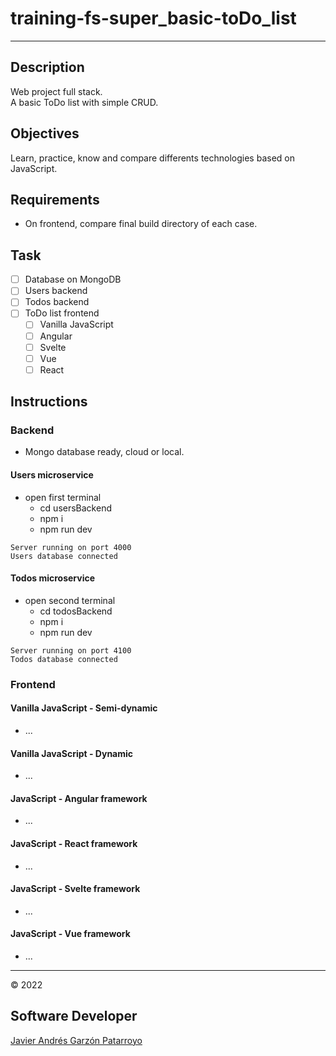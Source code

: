 # training-fs-super_basic-toDo_list
---
## Description
Web project full stack.  
A basic ToDo list with simple CRUD.
## Objectives
Learn, practice, know and compare differents technologies based on JavaScript.
## Requirements
- On frontend, compare final build directory of each case.
## Task
- [ ] Database on MongoDB
- [ ] Users backend
- [ ] Todos backend
- [ ] ToDo list frontend
  - [ ] Vanilla JavaScript
  - [ ] Angular
  - [ ] Svelte
  - [ ] Vue
  - [ ] React
## Instructions
### Backend
- Mongo database ready, cloud or local.
#### Users microservice
- open first terminal
  - cd usersBackend
  - npm i
  - npm run dev
```
Server running on port 4000
Users database connected
```
#### Todos microservice
- open second terminal
  - cd todosBackend
  - npm i
  - npm run dev
```
Server running on port 4100
Todos database connected
```
### Frontend
#### Vanilla JavaScript - Semi-dynamic
- ...
#### Vanilla JavaScript - Dynamic
- ...
#### JavaScript - Angular framework
- ...
#### JavaScript - React framework
- ...
#### JavaScript - Svelte framework
- ...
#### JavaScript - Vue framework
- ...
---
:copyright: 2022
## Software Developer
[Javier Andrés Garzón Patarroyo](https://javierandresgp.com)
